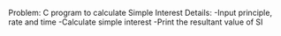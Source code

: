 Problem: C program to calculate Simple Interest
Details: -Input principle, rate and time
         -Calculate simple interest
         -Print the resultant value of SI
